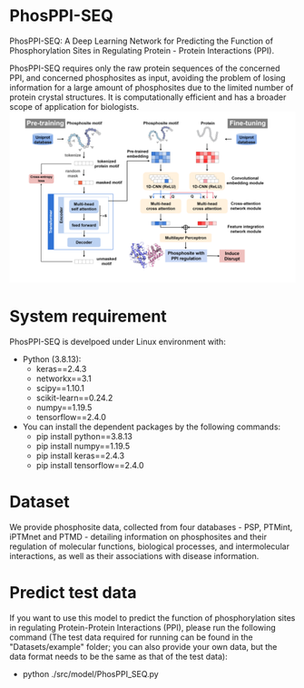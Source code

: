 # PhosPPI-SEQ
PhosPPI-SEQ: A Deep Learning Network for Predicting the Function of Phosphorylation Sites in Regulating Protein - Protein Interactions (PPI).

PhosPPI-SEQ requires only the raw protein sequences of the concerned PPI, and concerned phosphosites as input, avoiding the problem of losing information for a large amount of phosphosites due to the limited number of protein crystal structures. It is computationally efficient and has a broader scope of application for biologists.
![image](https://github.com/zjliangchina/PhosPPI-SEQ/blob/main/IMG/PhosPPI_SEQ_model.png)

# System requirement
PhosPPI-SEQ is develpoed under Linux environment with:
* Python (3.8.13):
    - keras==2.4.3
    - networkx==3.1
    - scipy==1.10.1 
    - scikit-learn==0.24.2
    - numpy==1.19.5
    - tensorflow==2.4.0
* You can install the dependent packages by the following commands:
    - pip install python==3.8.13
    - pip install numpy==1.19.5
    - pip install keras==2.4.3
    - pip install tensorflow==2.4.0

# Dataset
We provide phosphosite data, collected from four databases - PSP, PTMint, iPTMnet and PTMD - detailing information on phosphosites and their regulation of molecular functions, biological processes, and intermolecular interactions, as well as their associations with disease information.

# Predict test data
If you want to use this model to predict the function of phosphorylation sites in regulating Protein-Protein Interactions (PPI), please run the following command (The test data required for running can be found in the "Datasets/example" folder; you can also provide your own data, but the data format needs to be the same as that of the test data):
- python ./src/model/PhosPPI_SEQ.py
